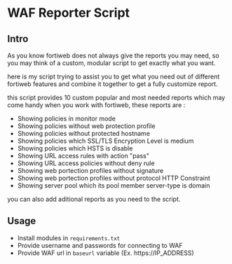 # WAF Reporter Script

## Intro
As you know fortiweb does not always give the reports you may need, so you may think of a custom, modular script to get exactly what you want.

here is my script trying to assist  you to get what you need out of different fortiweb features and combine it together to get a fully customize report.

this script provides 10 custom popular and most needed reports which may come handy when you work with fortiweb, these reports are :

- Showing policies in monitor mode
- Showing policies without web protection profile
- Showing policies without protected hostname
- Showing policies which SSL/TLS Encryption Level is medium
- Showing policies which HSTS is disable
- Showing URL access rules with action "pass"
- Showing URL access policies without deny rule
- Showing web portection profiles without signature
- Showing web portection profiles without protocol HTTP Constraint
- Showing server pool which its pool member server-type is domain

you can also add aditional reports as you need to the script.

## Usage
- Install modules in `requirements.txt`
- Provide username and passwords for connecting to WAF
- Provide WAF url in `baseurl` variable (Ex. https://IP_ADDRESS)

